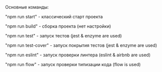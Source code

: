 
Основные команды:  

"npm run start" - классический старт проекта  

"npm run build" - сборка проекта (нет настройки)  

"npm run test" - запуск тестов (jest & enzyme are used)  

"npm run test-cover" - запуск покрытия тестов (jest & enzyme are used)  

"npm run eslint" - запуск проверки линтера (eslint & airbnb are used)  

"npm run flow" - запуск проверки типизации кода (flow is used)  

